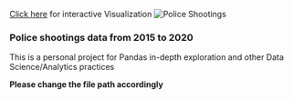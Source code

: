 <a href="https://public.tableau.com/app/profile/ahsen/viz/USAPoliceShootings_15965306962440/PoliceShootings" target="_blank">Click here</a> for interactive Visualization
![Police Shootings](https://user-images.githubusercontent.com/62377713/123044441-14997300-d413-11eb-92e5-0c95448ddd71.png)
<h3>Police shootings data from 2015 to 2020</h3>
<p>This is a personal project for Pandas in-depth exploration and other Data Science/Analytics practices</p>
<b>Please change the file path accordingly</b>

